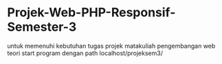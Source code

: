 # Projek-Web-PHP-Responsif-Semester-3

untuk memenuhi kebutuhan tugas projek matakuliah pengembangan web teori
start program dengan path localhost/projeksem3/
